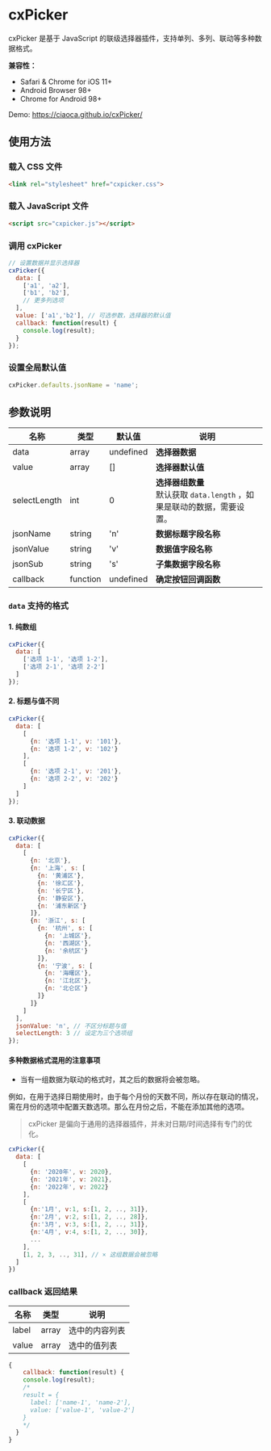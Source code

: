 # cxPicker

cxPicker 是基于 JavaScript 的联级选择器插件，支持单列、多列、联动等多种数据格式。



**兼容性：**

* Safari & Chrome for iOS 11+
* Android Browser 98+
* Chrome for Android 98+

Demo: https://ciaoca.github.io/cxPicker/



## 使用方法

### 载入 CSS 文件

```html
<link rel="stylesheet" href="cxpicker.css">
```

### 载入 JavaScript 文件

```html
<script src="cxpicker.js"></script>
```

### 调用 cxPicker

```javascript
// 设置数据并显示选择器
cxPicker({
  data: [
    ['a1', 'a2'],
    ['b1', 'b2'],
    // 更多列选项
  ],
  value: ['a1','b2'], // 可选参数，选择器的默认值
  callback: function(result) {
    console.log(result);
  }
});
```

### 设置全局默认值

```javascript
cxPicker.defaults.jsonName = 'name';
```



## 参数说明

名称|类型|默认值|说明
---|---|---|---
data|array|undefined|**选择器数据**
value|array|[]|**选择器默认值**
selectLength|int|0|**选择器组数量**<br>默认获取 `data.length` ，如果是联动的数据，需要设置。
jsonName|string|'n'|**数据标题字段名称**
jsonValue|string|'v'|**数据值字段名称**
jsonSub|string|'s'|**子集数据字段名称**
callback|function|undefined|**确定按钮回调函数**

### `data` 支持的格式

#### 1. 纯数组

```javascript
cxPicker({
  data: [
    ['选项 1-1', '选项 1-2'],
    ['选项 2-1', '选项 2-2']
  ]
});
```

#### 2. 标题与值不同

```javascript
cxPicker({
  data: [
    [
      {n: '选项 1-1', v: '101'},
      {n: '选项 1-2', v: '102'}
    ],
    [
      {n: '选项 2-1', v: '201'},
      {n: '选项 2-2', v: '202'}
    ]
  ]
});
```

#### 3. 联动数据

```javascript
cxPicker({
  data: [
    [
      {n: '北京'},
      {n: '上海', s: [
        {n: '黄浦区'},
        {n: '徐汇区'},
        {n: '长宁区'},
        {n: '静安区'},
        {n: '浦东新区'}
      ]},
      {n: '浙江', s: [
        {n: '杭州', s: [
          {n: '上城区'},
          {n: '西湖区'},
          {n: '余杭区'}
        ]},
        {n: '宁波', s: [
          {n: '海曙区'},
          {n: '江北区'},
          {n: '北仑区'}
        ]}
      ]}
    ]
  ],
  jsonValue: 'n', // 不区分标题与值
  selectLength: 3 // 设定为三个选项组
});
```

#### 多种数据格式混用的注意事项

- 当有一组数据为联动的格式时，其之后的数据将会被忽略。

例如，在用于选择日期使用时，由于每个月份的天数不同，所以存在联动的情况，需在月份的选项中配置天数选项。那么在月份之后，不能在添加其他的选项。

> cxPicker 是偏向于通用的选择器插件，并未对日期/时间选择有专门的优化。

```javascript
cxPicker({
  data: [
    [
      {n: '2020年', v: 2020},
      {n: '2021年', v: 2021},
      {n: '2022年', v: 2022}
    ],
    [
      {n:'1月', v:1, s:[1, 2, .., 31]},
      {n:'2月', v:2, s:[1, 2, .., 28]},
      {n:'3月', v:3, s:[1, 2, .., 31]},
      {n:'4月', v:4, s:[1, 2, .., 30]},
      ...
    ],
    [1, 2, 3, .., 31], // × 这组数据会被忽略
  ]
})
```

### callback 返回结果

名称|类型|说明
---|---|---
label|array|选中的内容列表
value|array|选中的值列表

```javascript
{
	callback: function(result) {
    console.log(result);
    /*
    result = {
      label: ['name-1', 'name-2'],
      value: ['value-1', 'value-2']
    }
    */
  }
}
```

